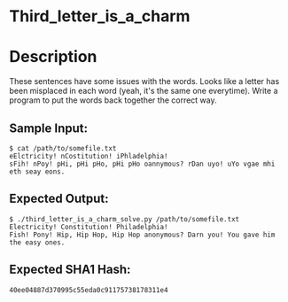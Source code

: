 # Third_letter_is_a_charm

# Description

<p>These sentences have some issues with the words. Looks like a letter has been misplaced in each word (yeah, it's the same one everytime). Write a program to put the words back together the correct way.
</p>

## Sample Input:

```
$ cat /path/to/somefile.txt
eElctricity! nCostitution! iPhladelphia!
sFih! nPoy! pHi, pHi pHo, pHi pHo oannymous? rDan uyo! uYo vgae mhi eth seay eons.
```
## Expected Output:

```
$ ./third_letter_is_a_charm_solve.py /path/to/somefile.txt
Electricity! Constitution! Philadelphia!
Fish! Pony! Hip, Hip Hop, Hip Hop anonymous? Darn you! You gave him the easy ones.
```
## Expected SHA1 Hash:

```
40ee04887d370995c55eda0c91175738178311e4
```
